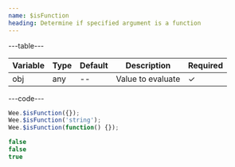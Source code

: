```yaml
---
name: $isFunction
heading: Determine if specified argument is a function
---
```


---table---

| Variable | Type | Default | Description       | Required |
| -------- | ---- | ------- | ----------------- | -------- |
| obj      | any  | --      | Value to evaluate | &#10003; |

---code---

```javascript
Wee.$isFunction({});
Wee.$isFunction('string');
Wee.$isFunction(function() {});
```

```javascript
false
false
true
```
